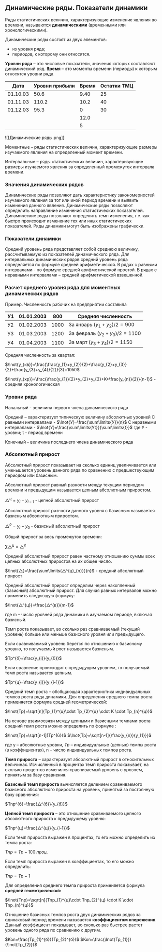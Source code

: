 ## Динамические ряды. Показатели динамики

Ряды статистических величин, характеризующие изменение явления во времени, называются **динамическими** (временными или хронологическими).

Динамические ряды состоят из двух элементов: 
- из уровня ряда;
- периодов, к которому они относятся.

**Уровни ряда** – это числовые показатели, значения которых составляют динамический ряд.
**Время** – это моменты времени (периоды) к которым относятся уровни ряда.

| Дата     | Уровни прибыли | Время | Остатки ТМЦ |
| -------- | -------------- | ----- | ----------- |
| 01.10.03 | 50.6           | 9.40  | 25          |
| 01.11.03 | 110.2          | 10.2  | 40          |
| 01.12.03 | 95.3           | 0     | 30          |
|          |                | 12.0  |             |
|          |                | 5     |             | 

![[Динамические ряды.png]]

Моментные – ряды статистических величин, характеризующие размеры изучаемого явления на определенный момент времени.

Интервальные – ряды статистических величин, характеризующие размеры изучаемого явления за определенный промежуток интервала времени.

### Значения динамических рядов

Динамические ряды позволяют дать характеристику закономерностей изучаемого явления за тот или иной период времени и выявить изменения данного явления.
Динамические ряды позволяют определить направление изменения статистических показателей.
Динамические ряды позволяют определить темп изменения, т.е. как быстро происходит изменение тех или иных статистических показателей.
Ряды динамики могут быть изображены графически. 

### Показатели динамики

Средний уровень ряда представляет собой среднюю величину, рассчитываемую из показателей динамического ряда.
Для интервальных динамических рядов средний уровень ряда определяется по формуле средней арифметической. 
В рядах с равными интервалами  - по формуле средней арифметической простой.
В рядах с неравными интервалами – средней арифметической взвешенной. 

### Расчет среднего уровня ряда для моментных динамических рядов

Пример. Численность рабочих на предприятии составила

| У1  | 01.01.2003 | 800  | Средняя численность               |
| --- | ---------- | ---- | --------------------------------- |
| У2  | 01.02.2003 | 1000 | За январь $(y_{1}+y_{2})/2=900$   |
| У3  | 01.03.2003 | 1200 | За февраль $(y_{2}+y_{3})/2=1100$ |
| У4  | 01.04.2003 | 1100 | За март $(y_{3}+y_{4})/2=1150$  |

Средняя численность за квартал:

$\lnot{y_{кв}}=\frac{\frac{y_{1}+y_{2}}{2}+\frac{y_{2}+y_{3}}{2}+\frac{y_{3}+y_{4}}{2}}{3}=1050$

$\lnot{y_{хр}}=\frac{\frac{y_{1}}{2}+y_{2}+y_{3}+K+\frac{y_{n}}{2}}{n-1}$ - средняя хронологическая

### Уровни ряда

Начальный - величина первого члена динамического ряда

Средний – характеризует типическую величину абсолютных уровней
С равными интервалами - $\lnot{У}=\frac{\sum\limits{У}}{n}$
С неравными интервалами - $\lnot{У}=\frac{\sum\limits{Уt}}{\sum\limits{t}}$
где У - уровни; t - период времени

Конечный – величина последнего члена динамического ряда

### Абсолютный прирост

Абсолютный прирост показывает на сколько единиц увеличивается или уменьшается уровень данного ряда по сравнению с предшествующим периодом или базисным.

Абсолютный прирост равный разности между текущим периодом времени и предыдущим называется цепным абсолютным приростом.

$△^{ц}=y_{i}-y_{i-1}$ - цепной абсолютный прирост

Абсолютный прирост разности данного уровня с базисным называется базисным абсолютным приростом.

$△^{б}=y_{i}-y_{0}$ - базисный абсолютный прирост

Общий прирост за весь промежуток времени:

$\sum\limits{△^{ц}}=△^{б}$

Средний абсолютный прирост равен частному отношению суммы всех цепных абсолютных приростов на их общее число.

$\lnot{△}=\frac{\sum\limits{△^{ц}_{n}}}{n}$ - средний абсолютный прирост

Средний абсолютный прирост определим через накопленный (базисный) абсолютный прирост. Для случая равных интервалов можно применить следующую формулу: 

$\lnot{△^{ц}}=\frac{△^{в}}{m-1}$

где m – число уровней ряда динамики в изучаемом периоде, включая базисный.

Темп роста показывает, во сколько раз сравниваемый (текущий уровень) больше или меньше базисного уровня или предыдущего.

Если сравниваемый уровень берется по отношению к базисному уровню, то получаемый рост называется базисным. 

$Tp^{б}=\frac{y_{i}}{y_{0}}$

Если сравнение происходит с предыдущим уровнем, то получаемый темп роста называется цепным.

$Tp^{ц}=\frac{y_{i}}{y_{i-1}}$

Средний темп роста – обобщающая характеристика индивидуальных темпов роста ряда динамики. Для определения среднего темпа роста применяется формула средней геометрической:

$\lnot{Tp}=\sqrt[n]{Tp_{1}^{ц}\cdot Tp_{2}^{ц} \cdot K \cdot Tp_{n}^{ц}}$

На основе взаимосвязи между цепными и базисными темпами роста средний темп роста можно определить по формуле :

$\lnot{Tp}=\sqrt[n-1]{Tp^{6}}$
$\lnot{Tp}=\sqrt[n-1]{\frac{y_{n}}{y_{1}}}$

где у – абсолютные уровни,
$Тр$ – индивидуальные (цепные) темпы роста (в коэффициентах),
n – число индивидуальных темпов роста.

**Темп прироста** – характеризует абсолютный прирост в относительных величинах. Исчисленный в процентах темп прироста показывает, на сколько процентов изменился сравниваемый уровень с уровнем, принятым за базу сравнения.

**Базисный темп прироста** вычисляется делением сравниваемого базисного абсолютного прироста на уровень, принятый за постоянную базу сравнения:

$Tnp^{б}=\frac{△^{б}}{y_{б}}$

**Цепной темп прироста** – это отношение сравниваемого цепного абсолютного прироста к предыдущему уровню:

$Tnp^{ц}=\frac{△^{ц}}{y_{i-1}}$

Если темп прироста выражен в процентах, то его можно определить из темпа роста: 

$Tnp=Tp-100\; проц.$

Если темп прироста выражен в коэффициентах, то его можно определить:

$Tnp=Tp-1$

Для определения среднего темпа прироста применяется формула **средней геометрической:** 

$\lnot{Tnp}=\sqrt[n]{Tnp_{1}^{ц}\cdot Tnp_{2}^{ц} \cdot K \cdot Tnp_{n}^{ц}}$

Отношение базисных темпов роста двух динамических рядов за одинаковый период времени называется **коэффициентом опережения**.
Данный коэффициент показывает, во сколько раз быстрее растет уровень одного ряда по сравнению с другим.

$Kon=\frac{Tp_{1}^{б}}{Tp_{2}^{б}}$
$Kon=\frac{\lnot{Tp_{1}}}{\lnot{Tp_{2}}}$
